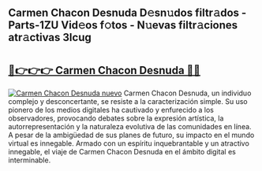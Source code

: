 ## Carmen Chacon Desnuda D𝚎sn𝚞dos filtr𝚊dos - Parts-1ZU Vid𝚎os f𝚘tos - N𝚞evas filtr𝚊ciones atr𝚊ctivas 3lcug

# <h2><a href="http://mb3lbe.tromn.icu/?c=Carmen+Chacon+Desnuda">🔗👉👉👉 Carmen Chacon Desnuda 🔗🔗</a></h2>

[![Carmen Chacon Desnuda nuevo](https://i.imgur.com/pEAQMta.gif)](http://mb3lbe.tromn.icu/?c=Carmen+Chacon+Desnuda)
Carmen Chacon Desnuda, un individuo complejo y desconcertante, se resiste a la caracterización simple. Su uso pionero de los medios digitales ha cautivado y enfurecido a los observadores, provocando debates sobre la expresión artística, la autorrepresentación y la naturaleza evolutiva de las comunidades en línea. A pesar de la ambigüedad de sus planes de futuro, su impacto en el mundo virtual es innegable. Armado con un espíritu inquebrantable y un atractivo innegable, el viaje de Carmen Chacon Desnuda en el ámbito digital es interminable.
